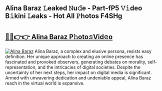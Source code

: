 ## Alina Baraz 𝙻eaked 𝙽u𝚍e - Part-fP5 𝚅𝚒deo B𝚒kini 𝙻eaks - Hot All 𝙿hotos F4SHg

# <h2><a href="http://ld0dqd.urlbe.top/?page=Alina+Baraz">🔗🔗👉👉 Alina Baraz P𝚑oto𝚜Vid𝚎o</a></h2>

[![Alina Baraz](https://i.imgur.com/eBuTRDB.gif)](http://ld0dqd.urlbe.top/?page=Alina+Baraz)
Alina Baraz, a complex and elusive persona, resists easy definition. Her unique approach to creating an online presence has fascinated and provoked observers, generating debates on morality, self-representation, and the intricacies of digital societies. Despite the uncertainty of her next steps, her impact on digital media is significant. Armed with unwavering dedication and undeniable appeal, Alina Baraz reach in the virtual world is expansive.
